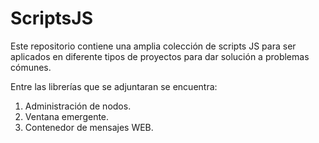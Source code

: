 # ScriptsJS

Este repositorio contiene una amplia colección de scripts JS para ser aplicados en diferente tipos de proyectos para dar solución a problemas cómunes.

Entre las librerías que se adjuntaran se encuentra:

1. Administración de nodos.
2. Ventana emergente.
3. Contenedor de mensajes WEB.
